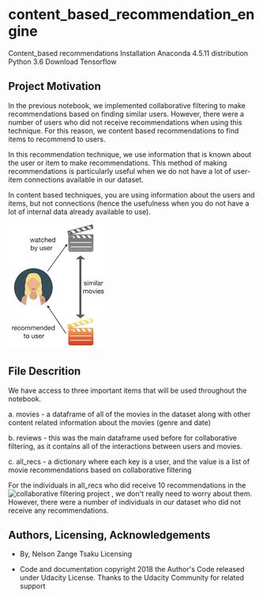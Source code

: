 # content_based_recommendation_engine
Content_based recommendations
Installation
Anaconda 4.5.11 distribution Python 3.6 Download Tensorflow

## Project Motivation
In the previous notebook, we implemented collaborative filtering to make recommendations based on finding similar users. However, there were a number of users who did not receive recommendations when using this technique. For this reason, we content based recommendations to find items to recommend to users.

In this recommendation technique, we use information that is known about the user or item to make recommendations. This method of making recommendations is particularly useful when we do not have a lot of user-item connections available in our dataset.

In content based techniques, you are using information about the users and items, but not connections (hence the usefulness when you do not have a lot of internal data already available to use).

![Content based recommendation technique](https://github.com/Tsakunelson/content_based_recommendation_engine/blob/master/content_based_recs.png)

## File Descrition
We have access to three important items that will be used throughout the notebook.

a. movies - a dataframe of all of the movies in the dataset along with other content related information about the movies (genre and date)

b. reviews - this was the main dataframe used before for collaborative filtering, as it contains all of the interactions between users and movies.

c. all_recs - a dictionary where each key is a user, and the value is a list of movie recommendations based on collaborative filtering

For the individuals in all_recs who did receive 10 recommendations in the ![collaborative filtering project](https://github.com/Tsakunelson/User_based_collaborative_filtering_recommendation_engine.git) , we don't really need to worry about them. However, there were a number of individuals in our dataset who did not receive any recommendations.


## Authors, Licensing, Acknowledgements
- By, Nelson Zange Tsaku Licensing

- Code and documentation copyright 2018 the Author's Code released under Udacity License. 
   Thanks to the Udacity Community for related support
